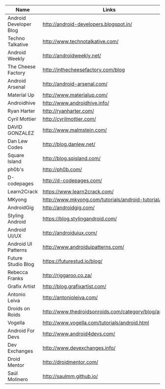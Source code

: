 Name | Links
------------ | -------------
Android Developer Blog | http://android-developers.blogspot.in/
Techno Talkative  | http://www.technotalkative.com/
Android Weekly | http://androidweekly.net/
The Cheese Factory | http://inthecheesefactory.com/blog
Android Arsenal | http://android-arsenal.com/
Material Up | http://www.materialup.com/
Androidhive| http://www.androidhive.info/
Ryan Harter| http://ryanharter.com/
Cyril Mottier| http://cyrilmottier.com/
DAVID GONZALEZ | http://www.malmstein.com/
Dan Lew Codes | http://blog.danlew.net/
Square Island | http://blog.sqisland.com/
ph0b's | http://ph0b.com/
D-codepages | http://d-codepages.com/
Learn2Crack | https://www.learn2crack.com/
MKyong | http://www.mkyong.com/tutorials/android-tutorial/
AndroidGig | http://androidgig.com/
Styling Android | https://blog.stylingandroid.com/
Android UI/UX | http://androiduiux.com/
Android UI Patterns | http://www.androiduipatterns.com/
Future Studio Blog | https://futurestud.io/blog/
Rebecca Franks | http://riggaroo.co.za/
Grafix Artist | http://blog.grafixartist.com/
Antonio Leiva | http://antonioleiva.com/
Droids on Roids | http://www.thedroidsonroids.com/category/blog/android/
Vogella | http://www.vogella.com/tutorials/android.html
Android For Devs | http://www.android4devs.com/
Dev Exchanges | http://www.devexchanges.info/
Droid Mentor | http://droidmentor.com/
Saúl Molinero | http://saulmm.github.io/
